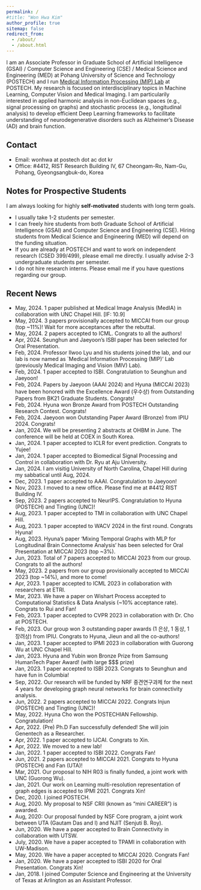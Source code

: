 ```yaml
---
permalink: /
#title: "Won Hwa Kim"
author_profile: true
sitemap: false
redirect_from: 
  - /about/
  - /about.html
---
```


I am an Associate Professor in Graduate School of Artificial Intelligence (GSAI) / Computer Science and Engineering (CSE) / Medical Science and Engineering (MED) at Pohang University of Science and Technology (POSTECH) and I run [Medical Information Processing (MIP) Lab](http://mip.postech.ac.kr "MIP") at POSTECH. 
My research is focused on interdisciplinary topics in Machine Learning, Computer Vision and Medical Imaging. I am particularily interested in applied harmonic analysis in non-Euclidean spaces (e.g., signal processing on graphs) and stochastic process (e.g., longitudinal analysis) to develop efficient Deep Learning frameworks to facilitate understanding of neurodegenerative disorders such as Alzheimer’s Disease (AD) and brain function.

<!-- This is an example of a [link](http://github.com "Github"). -->
<!-- You can find my [Curriculum Vitae](../files/cv_wonhwa_202404.pdf "CV") here.  -->
Contact
-----
* Email: wonhwa at postech dot ac dot kr
* Office: #4412, RIST Research Building IV, 67 Cheongam-Ro, Nam-Gu, Pohang, Gyeongsangbuk-do, Korea


Notes for Prospective Students
-----
I am always looking for highly **self-motivated** students with long term goals.  
* I usually take 1-2 students per semester. 
* I can freely hire students from both Graduate School of Artificial Intelligence (GSAI) and Computer Science and Engineering (CSE). Hiring students from Medical Science and Engineering (MED) will depend on the funding situation. 
* If you are already at POSTECH and want to work on independent research (CSED 399/499), please email me directly. I usually advise 2-3 undergraduate students per semester. 
* I do not hire research interns. Please email me if you have questions regarding our group. 
<!-- I do not hire summer or winter interns as I make several (business) trips during those times.   -->


Recent News
-----
* May, 2024. 1 paper published at Medical Image Analysis (MedIA) in collaboration with UNC Chapel Hill. [IF: 10.9]
* May, 2024. 3 papers provisionally accepted to MICCAI from our group (top ~11%)! Wait for more acceptances after the rebuttal.
* May, 2024. 2 papers accepted to ICML. Congrats to all the authors!
* Apr, 2024. Seunghun and Jaeyoon’s ISBI paper has been selected for Oral Presentation.
* Feb, 2024. Professor Ilwoo Lyu and his students joined the lab, and our lab is now named as `Medical Information Processing (MIP)’ Lab (previously Medical Imaging and Vision (MIV) Lab).
* Feb, 2024. 1 paper accepted to ISBI. Congratulation to Seunghun and Jaeyoon!
* Feb, 2024. Papers by Jaeyoon (AAAI 2024) and Hyuna (MICCAI 2023) have been honored with the Excellence Award (우수상) from Outstanding Papers from BK21 Graduate Students. Congrats!
* Feb, 2024. Hyuna won Bronze Award from POSTECH Outstanding Research Contest. Congrats!
* Feb, 2024. Jaeyoon won Outstanding Paper Award (Bronze) from IPIU 2024. Congrats!
* Jan, 2024. We will be presenting 2 abstracts at OHBM in June. The conference will be held at COEX in South Korea.
* Jan, 2024. 1 paper accepted to ICLR for event prediction. Congrats to Yujee!
* Jan, 2024. 1 paper accepted to Biomedical Signal Processing and Control in collaboration with Dr. Ryu at Aju University.
* Jan, 2024. I am visitig University of North Carolina, Chapel Hill during my sabbatical until Aug, 2024.
* Dec, 2023. 1 paper accepted to AAAI. Congratulation to Jaeyoon!
* Nov, 2023. I moved to a new office. Please find me at #4412 RIST Building IV.
* Sep, 2023. 2 papers accepted to NeurIPS. Congratulation to Hyuna (POSTECH) and Tingting (UNC)!
* Aug, 2023. 1 paper accepted to TMI in collaboration with UNC Chapel Hill.
* Aug, 2023. 1 paper accepted to WACV 2024 in the first round. Congrats Hyuna!
* Aug, 2023. Hyuna’s paper ‘Mixing Temporal Graphs with MLP for Longitudinal Brain Connectome Analysis‘ has been selected for Oral Presentation at MICCAI 2023 (top ~3%).
* Jun, 2023. Total of 7 papers accepted to MICCAI 2023 from our group. Congrats to all the authors!
* May, 2023. 2 papers from our group provisionally accepted to MICCAI 2023 (top ~14%), and more to come!
* Apr, 2023. 1 paper accepted to ICML 2023 in collaboration with researchers at ETRI.
* Mar, 2023. We have a paper on Wishart Process accepted to Computational Statistics & Data Analysis (~10% acceptance rate). Congrats to Rui and Fan!
* Feb, 2023. 1 paper accepted to CVPR 2023 in collaboration with Dr. Cho at POSTECH.
* Feb, 2023. Our group won 3 outstanding paper awards (1 은상, 1 동상, 1 장려상) from IPIU. Congrats to Hyuna, Jieun and all the co-authors!
* Jan, 2023. 1 paper accepted to IPMI 2023 in collaboration with Guorong Wu at UNC Chapel Hill.
* Jan, 2023. Hyuna and Yubin won Bronze Prize from Samsung HumanTech Paper Award! (with large $$$ prize)
* Jan, 2023. 1 paper accepted to ISBI 2023. Congrats to Seunghun and have fun in Columbia!
* Sep, 2022. Our research will be funded by NRF 중견연구과제 for the next 4 years for developing graph neural networks for brain connectivity analysis.
* Jun, 2022. 2 papers accepted to MICCAI 2022. Congrats Injun (POSTECH) and Tingting (UNC)!
* May, 2022. Hyuna Cho won the POSTECHIAN Fellowship. Congratulation!
* Apr, 2022. (Pre) Ph.D Fan successfully defended! She will join Genentech as a Researcher.
* Apr, 2022. 1 paper accepted to IJCAI. Congrats to Xin.
* Apr, 2022. We moved to a new lab!
* Jan, 2022. 1 paper accepted to ISBI 2022. Congrats Fan!
* Jun, 2021. 2 papers accepted to MICCAI 2021. Congrats to Hyuna (POSTECH) and Fan (UTA)!
* Mar, 2021. Our proposal to NIH R03 is finally funded, a joint work with UNC (Guorong Wu).
* Jan, 2021. Our work on Learning multi-resolution representation of graph edges is accepted to IPMI 2021. Congrats Xin!
* Dec, 2020. I joined POSTECH.
* Aug, 2020. My proposal to NSF CRII (known as “mini CAREER”) is awarded.
* Aug, 2020: Our proposal funded by NSF Core program, a joint work between UTA (Gautam Das and I) and NJIT (Senjuti B. Roy).
* Jun, 2020. We have a paper accepted to Brain Connectivity in collaboration with UTSW.
* July, 2020. We have a paper accepted to TPAMI in collaboration with UW-Madison.
* May, 2020. We have a paper accepted to MICCAI 2020. Congrats Fan!
* Jan, 2020. We have a paper accepted to ISBI 2020 for Oral Presentation. Congrats Xin! 
* Jan, 2018. I joined Computer Science and Engineering at the University of Texas at Arlington as an Assistant Professor. 
